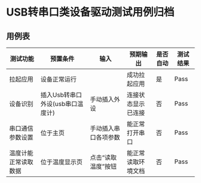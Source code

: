# USB转串口类设备驱动测试用例归档

## 用例表

| 测试功能       | 预置条件                  | 输入         | 预期输出      | 是否自动 |测试结果|
|------------|-----------------------|------------|-----------|------|--------------------------------|
| 拉起应用       | 	设备正常运行               | 		         | 成功拉起应用    | 是    |Pass|
| 设备识别       | 	插入Usb转串口外设(usb串口温度计) | 手动插入外设     | 连接状态显示已连接 | 否    |Pass|
| 串口通信参数设置   | 	位于主页                 | 手动插入串口各项参数 | 能正常打开串口   | 否    |Pass|
| 温度计能正常读取数据 | 	位于温度显示页              | 点击“读取温度”按钮 | 能正常读取环境文档 | 否    |Pass|